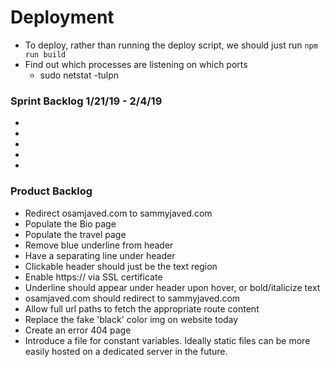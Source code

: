 # Deployment
 - To deploy, rather than running the deploy script, we should just run 
    `npm run build`
 - Find out which processes are listening on which ports
    * sudo netstat -tulpn
 
### Sprint Backlog 1/21/19 - 2/4/19
 - 
 - 
 - 
 - 
 - 
 
### Product Backlog
 - Redirect osamjaved.com to sammyjaved.com
 - Populate the Bio page
 - Populate the travel page
 - Remove blue underline from header
 - Have a separating line under header
 - Clickable header should just be the text region
 - Enable https:// via SSL certificate
 - Underline should appear under header upon hover, or bold/italicize text
 - osamjaved.com should redirect to sammyjaved.com
 - Allow full url paths to fetch the appropriate route content
 - Replace the fake 'black' color img on website today
 - Create an error 404 page
 - Introduce a file for constant variables. 
    Ideally static files can be more easily hosted on a dedicated server in
    the future. 
